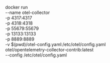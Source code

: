 docker run \
--name otel-collector \
-p 4317:4317 \
-p 4318:4318 \
-p 55679:55679 \
-p 13133:13133 \
-p 8889:8889 \
-v $(pwd)/otel-config.yaml:/etc/otel/config.yaml \
otel/opentelemetry-collector-contrib:latest \
--config /etc/otel/config.yaml
